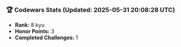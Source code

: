 ### 🏆 Codewars Stats (Updated: 2025-05-31 20:08:28 UTC)

- **Rank:** 8 kyu
- **Honor Points:** 3
- **Completed Challenges:** 1
